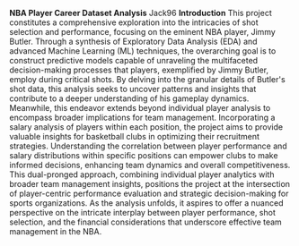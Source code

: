 
**NBA Player Career Dataset Analysis**
Jack96
**Introduction**
This project constitutes a comprehensive exploration into the intricacies of shot selection and performance, focusing on the eminent NBA player, Jimmy Butler. Through a synthesis of Exploratory Data Analysis (EDA) and advanced Machine Learning (ML) techniques, the overarching goal is to construct predictive models capable of unraveling the multifaceted decision-making processes that players, exemplified by Jimmy Butler, employ during critical shots. By delving into the granular details of Butler's shot data, this analysis seeks to uncover patterns and insights that contribute to a deeper understanding of his gameplay dynamics.
Meanwhile, this endeavor extends beyond individual player analysis to encompass broader implications for team management. Incorporating a salary analysis of players within each position, the project aims to provide valuable insights for basketball clubs in optimizing their recruitment strategies. Understanding the correlation between player performance and salary distributions within specific positions can empower clubs to make informed decisions, enhancing team dynamics and overall competitiveness.
This dual-pronged approach, combining individual player analytics with broader team management insights, positions the project at the intersection of player-centric performance evaluation and strategic decision-making for sports organizations. As the analysis unfolds, it aspires to offer a nuanced perspective on the intricate interplay between player performance, shot selection, and the financial considerations that underscore effective team management in the NBA.
